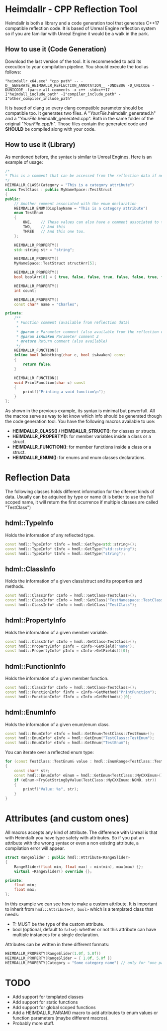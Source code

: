 # Heimdallr - CPP Reflection Tool

Heimdallr is both a library and a code generation tool that generates C++17 compatible reflection code.
It is based of Unreal Engine reflection system so if you are familiar with Unreal Engine it would be a walk in the park.

## How to use it (Code Generation)
Download the last version of the tool. It is recommended to add its execution to your compilation pipeline.
You should execute the tool as follows:
```shell
"heimdallr_x64.exe" "cpp_path" -- -D__GENERATE_HEIMDALLR_REFLECTION_ANNOTATION__ -DNDEBUG -D_UNICODE -DUNICODE -fparse-all-comments -x c++ -std=c++17 -I"heimdall_include_path" -I"compiler_include_path" -I"other_compiler_include_path" 
```

It is based of clang so every clang compatible parameter should be compatible too.
It generates two files. A "*YourFile*.heimdallr_generated.h" and a "*YourFile*.heimdallr_generated.cpp". Both in the same folder of the original "*YourFile*.cpp/h". Those files contain the generated code and **SHOULD** be compiled along with your code.

## How to use it (Library)
As mentioned before, the syntax is similar to Unreal Engines. Here is an example of usage:
```cpp
/*
* This is a comment that can be accessed from the reflection data if needed
*/
HEIMDALLR_CLASS(Category = "This is a category attribute")
class TestClass : public MyNameSpace::TestStruct
{
public:
	// Another comment associated with the enum declaration
	HEIMDALLR_ENUM(DisplayName = "This is a category attribute")
    enum TestEnum
	{
		ONE,    // These values can also have a comment associated to them
		TWO,    // And this
		THREE   // And this one too.
	};

	HEIMDALLR_PROPERTY()
    std::string str = "string";

	HEIMDALLR_PROPERTY()
    MyNameSpace::TestStruct structArr[5];

	HEIMDALLR_PROPERTY()
    bool boolArr[8] = { true, false, false, true, false, false, true, false };

	HEIMDALLR_PROPERTY()
    int count;

	HEIMDALLR_PROPERTY()
    const char* name = "Charles";

private:
	/**
	 * Function comment (available from reflection data)
	 * 
	 * @param c Parameter comment (also available from the reflection data)
	 * @param isAwaken Parameter comment 2
	 * @return Return comment (also available)
	 */
	HEIMDALLR_FUNCTION()
	inline bool DoNothing(char c, bool isAwaken) const
	{
		return false;
	}

	HEIMDALLR_FUNCTION()
	void PrintFunction(char c) const
	{
		printf("Printing a void function\n");
	}
};
```

As shown in the previous example, its syntax is minimal but powerfull. All the macros serve as way to let know which info should be generated though the code generation tool. You have the following macros available to use:

- **HEIMDALLR_CLASS() / HEIMDALLR_STRUCT()**: for classes or structs.	
- **HEIMDALLR_PROPERTY()**: for member variables inside a class or a struct.
- **HEIMDALLR_FUNCTION()**: for member functions inside a class or a struct.	
- **HEIMDALLR_ENUM()**: for enums and enum classes declarations.

# Reflection Data
The following classes holds different information for the diferent kinds of data. Usually can be adquired by type or name (it is better to use the full scoped name, it will return the first ocurrence if multiple classes are called "TestClass")
## hdml::TypeInfo
Holds the information of any reflected type.
```cpp
const hmdl::TypeInfo* tInfo = hmdl::GetType<std::string>();
const hmdl::TypeInfo* tInfo = hmdl::GetType("std::string");
const hmdl::TypeInfo* tInfo = hmdl::GetType("string");
```
## hdml::ClassInfo
Holds the information of a given class/struct and its properties and methods.
```cpp
const hmdl::ClassInfo* cInfo = hmdl::GetClass<TestClass>();
const hmdl::ClassInfo* cInfo = hmdl::GetClass("TestNamespace::TestClass");
const hmdl::ClassInfo* cInfo = hmdl::GetClass("TestClass");
```
## hdml::PropertyInfo
Holds the information of a given member variable.
```cpp
const hmdl::ClassInfo* cInfo = hmdl::GetClass<TestClass>();
const hmdl::PropertyInfo* pInfo = cInfo->GetField("name");
const hmdl::PropertyInfo* pInfo = cInfo->GetFields()[0];
```
## hdml::FunctionInfo
Holds the information of a given member function.
```cpp
const hmdl::ClassInfo* cInfo = hmdl::GetClass<TestClass>();
const hmdl::FunctionInfo* fInfo = cInfo->GetMethod("PrintFunction");
const hmdl::FunctionInfo* fInfo = cInfo->GetMethods()[0];
```
## hdml::EnumInfo
Holds the information of a given enum/enum class.
```cpp
const hmdl::EnumInfo* eInfo = hmdl::GetEnum<TestClass::TestEnum>();
const hmdl::EnumInfo* eInfo = hmdl::GetEnum("TestClass::TestEnum");
const hmdl::EnumInfo* eInfo = hmdl::GetEnum("TestEnum");
```
You can iterate over a reflected enum type:
```cpp
for (const TestClass::TestEnum& value : hmdl::EnumRange<TestClass::TestEnum>())
{
    const char* str;
    const hmdl::EnumInfo* eEnum = hmdl::GetEnum<TestClass::MyCXXEnum>();
    if (eEnum->TryGetStringByValue(TestClass::MyCXXEnum::NONO, str))
    {
        printf("Value: %s", str);
    }
}
```
# Attributes (and custom ones)
All macros accepts any kind of attribute. The difference with Unreal is that with Heimdallr you have type safety with attributes. So if you put an attribute with the wrong syntax or even a non existing attribute, a compilation error will appear.
```cpp
struct RangeSlider : public hmdl::Attribute<RangeSlider>
{
	RangeSlider(float min, float max) : min(min), max(max) {};
	virtual ~RangeSlider() override {};

private:
	float min;
	float max;
};
```
In this example we can see how to make a custom attribute. It is important to inherit from `hmdl::Attribute<T, bool>` which is a templated class that needs:
- T: MUST be the type of the custom attribute.
- bool (optional, default to ``false``): whether or not this attribute can have multiple instances for a single declaration.

Attributes can be written in three different formats:
```cpp
HEIMDALLR_PROPERTY(RangeSlider(1.0f, 5.0f))
HEIMDALLR_PROPERTY(RangeSlider = { 1.0f, 5.0f })
HEIMDALLR_PROPERTY(Category = "Some category name") // only for "one paramenter" attribute constructors
```

# TODO
- Add support for templated classes
- Add support for static functions
- Add support for global scoped functions
- Add a HEIMDALLR_PARAM() macro to add attributes to enum values or function parameters (maybe different macros).
- Probably more stuff.

